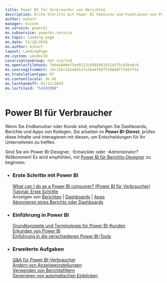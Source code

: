 ```yaml
---
title: Power BI für Verbraucher von Berichten
description: Erste Schritte mit Power BI Features und Funktionen von Power BI für Verbraucher und Endbenutzer.
author: mihart
manager: kvivek
ms.service: powerbi
ms.subservice: powerbi-service
ms.topic: landing-page
ms.date: 12/10/2018
ms.author: mihart
layout: LandingPage
ms.custom: seodec18
LocalizationGroup: Get started
ms.openlocfilehash: 7ebeb80de73ed9212c8565461d21d375c63badc6
ms.sourcegitcommit: c8c126c1b2ab4527a16a4fb8f5208e0f7fa5ff5a
ms.translationtype: HT
ms.contentlocale: de-DE
ms.lasthandoff: 01/15/2019
ms.locfileid: "54282998"
---
```

# <a name="power-bi-for-consumers"></a>Power BI für Verbraucher
Wenn Sie *Endbenutzer* oder *Kunde* sind, empfangen Sie Dashboards, Berichte und Apps von Kollegen. Sie arbeiten im ***Power BI-Dienst***, prüfen diese Inhalte und interagieren mit diesen, um Entscheidungen für Ihr Unternehmen zu treffen.

Sind Sie ein Power BI-Designer, -Entwickler oder -Administrator? Willkommen! Es wird empfohlen, mit [Power BI für Berichts-Designer](../power-bi-creator-landing.md) zu beginnen.

<ul class="panelContent cardsF"> 
              <li> 
                             <div class="cardSize"> 
                                           <div class="cardPadding"> 
                                                          <div class="card"> 
                                                                        <div class="cardText"> 
                                                                                      <h3>Erste Schritte mit Power BI</h3> 
                                                                                      <p></p>
                                                                                            <a href="end-user-consumer.md">What can I do as a Power BI consumer? (Power BI für Verbraucher)</a><br/> 
                                                                                            <a href="../service-get-started.md">Tutorial: Erste Schritte</a><br/>
Anzeigen von <a href="end-user-report-open.md">Berichten</a> | <a href="end-user-dashboard-open.md">Dashboards</a> | <a href="end-user-apps.md">Apps</a><br/> 
                                                                                            <!--<a href="end-user-collaborate.md">Collaborate</a><br/> -->
                                                                                            <a href="end-user-subscribe.md">Abonnieren eines Berichts oder Dashboards</a><br/> 
                                                                        </div> 
                                                          </div> 
                                           </div> 
                             </div> 
              </li>
              <li> 
                             <div class="cardSize"> 
                                           <div class="cardPadding"> 
                                                          <div class="card"> 
                                                                        <div class="cardText"> 
                                                                                      <h3>Einführung in Power BI</h3> 
                                                                                      <p></p>
                                                                                            <a href="end-user-basic-concepts.md">Grundkonzepte und Terminologie für Power BI-Kunden</a><br/>
                                                                                            <a href="end-user-experience.md">Erkunden von Power BI</a><br/> 
                                                                                            <a href="../power-bi-overview.md">Einführung in die verschiedenen Power BI-Tools</a><br/> 
                                                                                            <!--<a href="end-user-faq.md">FAQ: Frequently Asked Questions</a> -->
                                                                        </div> 
                                                          </div> 
                                           </div> 
                             </div> 
              </li>
              <li> 
                             <div class="cardSize"> 
                                           <div class="cardPadding"> 
                                                          <div class="card"> 
                                                                        <div class="cardText"> 
                                                                                      <h3>Erweiterte Aufgaben</h3> 
                                                                                      <p></p>
                                                                                            <a href="end-user-q-and-a.md">Q&A für Power BI-Verbraucher</a><br/> 
                                                                                            <a href="end-user-focus.md">Ändern von Anzeigeeinstellungen</a><br/> 
                                                                                            <a href="end-user-report-filter.md">Verwenden von Berichtsfiltern</a><br> 
                                                                                            <a href="end-user-insights.md">Generieren von automatischen Einblicken</a><br/> 
                                                                        </div> 
                                                          </div> 
                                           </div> 
                             </div> 
              </li>
</ul>


